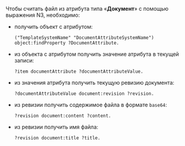 Чтобы считать файл из атрибута типа «**Документ**» с помощью выражения N3, необходимо:

- получить объект с атрибутом:

    ``` turtle
    ("TemplateSystemName" "DocumentAttributeSystemName") object:findProperty ?DocumentAttribute.
    ```

- из объекта с атрибутом получить значение атрибута в текущей записи:

    ``` turtle
    ?item documentAttribute ?documentAttributeValue.
    ```

- из значения атрибута получить текущую ревизию документа:

    ``` turtle
    ?documentAttributeValue document:revision ?revision.
    ```

- из ревизии получить содержимое файла в формате `base64`:

    ``` turtle
    ?revision document:content ?content.
    ```

- из ревизии получить имя файла:

    ``` turtle
    ?revision document:title ?title.
    ```
